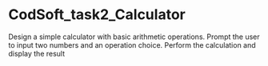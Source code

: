 # CodSoft_task2_Calculator
Design a simple calculator with basic arithmetic operations.
Prompt the user to input two numbers and an operation choice.
Perform the calculation and display the result
